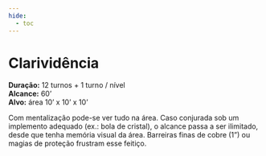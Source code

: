 ```yaml
---
hide:
  - toc
---
```


# Clarividência

**Duração:** 12 turnos + 1 turno / nível  
**Alcance:** 60’  
**Alvo:** área 10’ x 10’ x 10’  

Com mentalização pode-se ver tudo na área. Caso conjurada sob um implemento adequado (ex.: bola de cristal), o alcance passa a ser ilimitado, desde que tenha memória visual da área. Barreiras finas de cobre (1”) ou magias de proteção frustram esse feitiço.